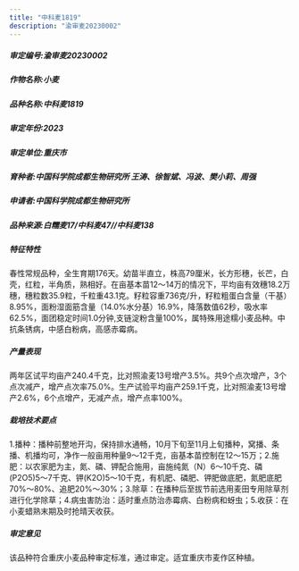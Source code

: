 ```yaml
---
title: "中科麦1819"
description: "渝审麦20230002"
---
```

##### 审定编号:渝审麦20230002

##### 作物名称:小麦

##### 品种名称:中科麦1819

##### 审定年份:2023

##### 审定单位:重庆市

##### 育种者:中国科学院成都生物研究所 王涛、徐智斌、冯波、樊小莉、周强

##### 申请者:中国科学院成都生物研究所

##### 品种来源:白糯麦17/中科麦47//中科麦138

##### 特征特性
春性常规品种，全生育期176天。幼苗半直立，株高79厘米，长方形穗，长芒，白壳，红粒，半角质，熟相好。在亩基本苗12～14万的情况下，平均亩有效穗18.2万穗，穗粒数35.9粒，千粒重43.1克。籽粒容重736克/升，籽粒粗蛋白含量（干基）8.95%，面粉湿面筋含量（14.0%水分基）16.9%，降落数值62秒，吸水率62.5%，面团稳定时间1.0分钟,支链淀粉含量100%，属特殊用途糯小麦品种。中抗条锈病，中感白粉病，高感赤霉病。

##### 产量表现
两年区试平均亩产240.4千克，比对照渝麦13号增产3.5%。共9个点次增产，3个点次减产，增产点次率75.0%。生产试验平均亩产259.1千克，比对照渝麦13号增产2.6%，6个点增产，无减产点，增产点率100%。

##### 栽培技术要点
1.播种：播种前整地开沟，保持排水通畅，10月下旬至11月上旬播种，窝播、条播、机播均可，净作一般亩用种量9～12千克，亩基本苗控制在12～15万；2.施肥：以农家肥为主，氮、磷、钾配合施用，亩施纯氮（N）6～10千克、磷(P2O5)5～7千克、钾(K2O)5～10千克，有机肥、磷肥、钾肥做底肥，氮肥底肥70%～80%、追肥20%～30%；3.除草：在播种后至拔节前选用麦田专用除草剂进行化学除草；4.病虫害防治：适时重点防治赤霉病、白粉病和蚜虫；5.收获：在小麦蜡熟末期及时抢晴天收获。

##### 审定意见
该品种符合重庆小麦品种审定标准，通过审定。适宜重庆市麦作区种植。
